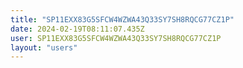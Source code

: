 ```yaml
---
title: "SP11EXX83G5SFCW4WZWA43Q33SY7SH8RQCG77CZ1P"
date: 2024-02-19T08:11:07.435Z
user: SP11EXX83G5SFCW4WZWA43Q33SY7SH8RQCG77CZ1P
layout: "users"
---
```

    